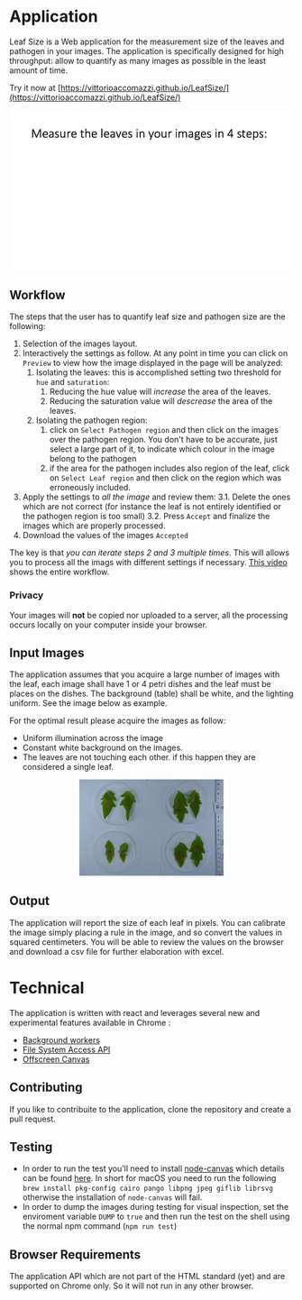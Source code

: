 

# Application
Leaf Size is a Web application for the measurement size of the leaves and pathogen in your images. The application is specifically designed for high throughput: allow to quantify as many images as possible in the least amount of time.

Try it now at [https://vittorioaccomazzi.github.io/LeafSize/](https://vittorioaccomazzi.github.io/LeafSize/)

<p align="center">
    <img src="src/assets/workflow.gif" />
</p>

## Workflow
The steps that the user has to quantify leaf size and pathogen size are the following:
1.	Selection of the images layout.
1. Interactively the settings as follow. At any point in time you can click on `Preview` to view how the image displayed in the page will be analyzed:
   1. Isolating the leaves: this is accomplished setting two threshold for `hue` and `saturation`:
      1. Reducing the hue value will _increase_ the area of the leaves.
      2. Reducing the saturation value will _descrease_ the area of the leaves.
   2. Isolating the pathogen region:
      1. click on `Select Pathogen region` and then click on the images over the pathogen region. You don't have to be accurate, just select a large part of it, to indicate which colour in the image belong to the pathogen
      2. if the area for the pathogen includes also region of the leaf, click on `Select Leaf region` and then click on the region which was erroneously included. 
3.	Apply the settings to _all the image_ and review them:
   3.1. Delete the ones which are not correct (for instance the leaf is not entirely identified or the pathogen region is too small)
   3.2. Press `Accept` and finalize the images which are properly processed.
4.	Download the values of the images `Accepted`

The key is that _you can iterate steps 2 and 3 multiple times_. This will allows you to process all the imags with different settings if necessary.  [This video](https://www.youtube.com/watch?v=_5F8r_aCtMU) shows the entire workflow.

### Privacy
Your images will **not** be copied nor uploaded to a server, all the processing occurs locally on your computer inside your browser.

## Input Images
The application assumes that you acquire a large number of images with the leaf, each image shall have 1 or 4 petri dishes and the leaf must be places on the dishes.  The background (table) shall be white, and the lighting uniform. See the image below as example.

For the optimal result please acquire the images as follow:
-	Uniform illumination across the image
-	Constant white background on the images.
-	The leaves are not touching each other. if this happen they are considered a single leaf.

<p align="center">
    <img src="src/assets/SampleImage.jpg" width="256" />
</p>

## Output
The application will report the size of each leaf in pixels. You can calibrate the image simply placing a rule in the image, and so convert the values in squared centimeters. You will be able to review the values on the browser and download a csv file for further elaboration with excel.

# Technical
The application is written with react and leverages several new and experimental features available in Chrome :
-	[Background workers](https://www.html5rocks.com/en/tutorials/workers/basics/)
-	[File System Access API](https://web.dev/file-system-access/)
-	[Offscreen Canvas](https://developer.mozilla.org/en-US/docs/Web/API/OffscreenCanvas)

## Contributing
If you like to contribuite to the application, clone the repository and create a pull request.

## Testing
- In order to run the test you'll need to install [node-canvas](https://github.com/Automattic/node-canvas) which details can be found [here](https://github.com/Automattic/node-canvas/wiki/Installation:-Mac-OS-X). In short for macOS you need to run the following `brew install pkg-config cairo pango libpng jpeg giflib librsvg` otherwise the installation of `node-canvas` will fail.
- In order to dump the images during testing for visual inspection, set the enviroment variable `DUMP` to `true` and then run the test on the shell using the normal npm command (`npm run test`)

## Browser Requirements
The application API which are not part of the HTML standard (yet) and are supported on Chrome only. So it will not run in any other browser. 
